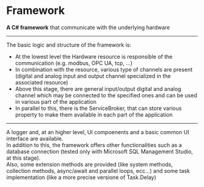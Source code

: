 # Framework
 **A C# framework** that communicate with the underlying hardware
 ________________________________________________________________
 
 The basic logic and structure of the framework is:
 - At the lowest level the Hardware resource is responsible of the communication (e.g. modbus, OPC UA, tcp, ...)
 - In combination with the resource, various type of channels are present (digital and analog input and output channel specialized in the associated resource)
 - Above this stage, there are general input/output digital and analog channel which may be connected to the specified ones and can be used in various part of the application
 - In parallel to this, there is the ServiceBroker, that can store various property to make them available in each part of the application
 
 _________________________________________________________________

 A logger and, at an higher level, UI compoenents and a basic common UI interface are available. <br/>
 In addition to this, the framework offers other functionalities such as a database connection (tested only with Microsoft SQL Management Studio, at this stage). <br/>
 Also, some extension methods are provided (like system methods, collection methods, async/await and parallel loops, ecc...) and some task implementation (like a more precise versione of Task.Delay)
